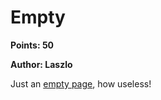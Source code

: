 # Empty
**Points: 50**

**Author: Laszlo**

Just an [empty page](https://empty.tghack.no), how useless!
